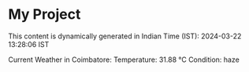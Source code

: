 # My Project

This content is dynamically generated in Indian Time (IST): 2024-03-22 13:28:06 IST


Current Weather in Coimbatore:
Temperature: 31.88 °C
Condition: haze
